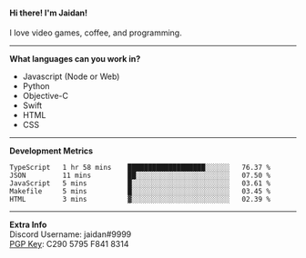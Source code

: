 #### Hi there! I'm Jaidan!
I love video games, coffee, and programming.

---
**What languages can you work in?**<br>
- Javascript (Node or Web)
- Python
- Objective-C
- Swift
- HTML
- CSS

---
**Development Metrics**<br>
<!--START_SECTION:waka-->
```text
TypeScript   1 hr 58 mins    ███████████████████░░░░░░   76.37 % 
JSON         11 mins         ██░░░░░░░░░░░░░░░░░░░░░░░   07.50 % 
JavaScript   5 mins          █░░░░░░░░░░░░░░░░░░░░░░░░   03.61 % 
Makefile     5 mins          █░░░░░░░░░░░░░░░░░░░░░░░░   03.45 % 
HTML         3 mins          ▓░░░░░░░░░░░░░░░░░░░░░░░░   02.39 % 
```
<!--END_SECTION:waka-->

---
**Extra Info**<br>
Discord Username: jaidan#9999  
[PGP Key](https://keybase.io/monotrix/pgp_keys.asc): C290 5795 F841 8314
